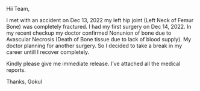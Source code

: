 Hii Team,

I met with an accident on Dec 13, 2022 my left hip joint (Left Neck of Femur Bone) was completely fractured. I had my first surgery on Dec 14, 2022. In my recent checkup my doctor confirmed Nonunion of bone due to Avascular Necrosis (Death of Bone tissue due to lack of blood supply). My doctor planning for another surgery. So I decided to take a break in my career untill I recover completely.

Kindly please give me immediate release. I’ve attached all the medical reports.

Thanks,
Gokul